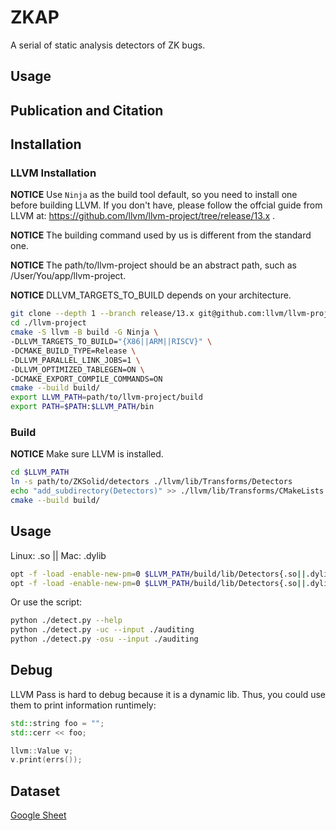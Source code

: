 # ZKAP
A serial of static analysis detectors of ZK bugs.

## Usage


## Publication and Citation

## Installation

### LLVM Installation
**NOTICE** Use `Ninja` as the build tool default, so you need to install one before building LLVM.
If you don't have, please follow the offcial guide from LLVM at: https://github.com/llvm/llvm-project/tree/release/13.x .

**NOTICE** The building command used by us is different from the standard one.

**NOTICE** The path/to/llvm-project should be an abstract path, such as /User/You/app/llvm-project.

**NOTICE** DLLVM_TARGETS_TO_BUILD depends on your architecture.

```bash
git clone --depth 1 --branch release/13.x git@github.com:llvm/llvm-project.git
cd ./llvm-project
cmake -S llvm -B build -G Ninja \
-DLLVM_TARGETS_TO_BUILD="{X86||ARM||RISCV}" \
-DCMAKE_BUILD_TYPE=Release \
-DLLVM_PARALLEL_LINK_JOBS=1 \
-DLLVM_OPTIMIZED_TABLEGEN=ON \
-DCMAKE_EXPORT_COMPILE_COMMANDS=ON
cmake --build build/
export LLVM_PATH=path/to/llvm-project/build
export PATH=$PATH:$LLVM_PATH/bin
```

### Build
**NOTICE** Make sure LLVM is installed.

```bash
cd $LLVM_PATH
ln -s path/to/ZKSolid/detectors ./llvm/lib/Transforms/Detectors
echo "add_subdirectory(Detectors)" >> ./llvm/lib/Transforms/CMakeLists.txt
cmake --build build/
```

## Usage
Linux: .so || Mac: .dylib
```bash
opt -f -load -enable-new-pm=0 $LLVM_PATH/build/lib/Detectors{.so||.dylib} --UnderConstraints input.ssa.ll 1> /dev/null 2> output.uc.log
opt -f -load -enable-new-pm=0 $LLVM_PATH/build/lib/Detectors{.so||.dylib} --OutputSignalUser input.ssa.ll 1> /dev/null 2> output.osu.log
```

Or use the script:

```bash
python ./detect.py --help
python ./detect.py -uc --input ./auditing
python ./detect.py -osu --input ./auditing
```

## Debug
LLVM Pass is hard to debug because it is a dynamic lib. Thus, you could use them to print information runtimely:
```c++
std::string foo = "";
std::cerr << foo;

llvm::Value v;
v.print(errs());
```


## Dataset
[Google Sheet](https://docs.google.com/spreadsheets/d/1hiEodPGrp4DlI0ULgmqxRv6j71kdi-fkb8tXaP5B59w/edit?usp=sharing)
